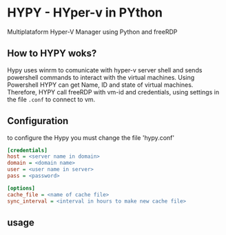 # HYPY - HYper-v in PYthon
Multiplataform Hyper-V Manager using Python and freeRDP

## How to HYPY woks?

Hypy uses winrm to comunicate with hyper-v server shell and sends powershell commands to interact with the virtual machines. Using Powershell HYPY can get Name, ID and state of virtual machines. Therefore, HYPY call freeRDP with vm-id and credentials, using settings in the file `.conf` to connect to vm.

## Configuration
to configure the Hypy you must change the file 'hypy.conf'
```ini
[credentials]
host = <server name in domain>
domain = <domain name>
user = <user name in server>
pass = <password>

[options]
cache_file = <name of cache file>
sync_interval = <interval in hours to make new cache file>
```

## usage
```python

```
